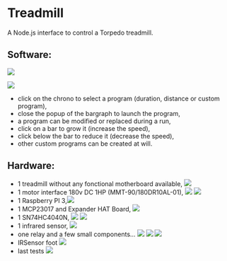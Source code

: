 Treadmill
=========

A Node.js interface to control a Torpedo treadmill.


Software:
---------

![](doc/images/index.png)

![](doc/images/programSetting.png)

* click on the chrono to select a program (duration, distance or custom program),
* close the popup of the bargraph to launch the program,
* a program can be modified or replaced during a run,
* click on a bar to grow it (increase the speed),
* click below the bar to reduce it (decrease the speed),
* other custom programs can be created at will.

Hardware:
---------

* 1 treadmill without any fonctional motherboard available, ![](doc/images/torpedo.png)
* 1 motor interface 180v DC 1HP (MMT-90/180DR10AL-01), ![](doc/images/motorInterface.png) ![](doc/images/interfaceCmdMotor.jpg)
* 1 Raspberry PI 3,![](doc/images/raspberryPi3.jpg)
* 1 MCP23017 and Expander HAT Board, ![](doc/images/mcp23017HatBoard.jpg)
* 1 SN74HC4040N, ![](doc/images/SN74HC4040N.jpg) ![](doc/images/IRcounter.jpg)
* 1 infrared sensor, ![](doc/images/infraredSensor.jpg)
* one relay and a few small components... ![](doc/images/alim.jpg) ![](doc/images/converter.jpg) ![](doc/images/board.jpg)
* IRSensor foot ![](doc/images/IRSensorFoot.jpg)
* last tests ![](doc/images/lastTests.jpg)

